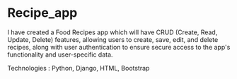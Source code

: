 # Recipe_app

I have created a Food Recipes app which will have CRUD (Create, Read, Update, Delete) features, 
allowing users to create, save, edit, and delete recipes, 
along with user authentication to ensure secure access to the app's functionality and user-specific data.

Technologies : Python, Django, HTML, Bootstrap

